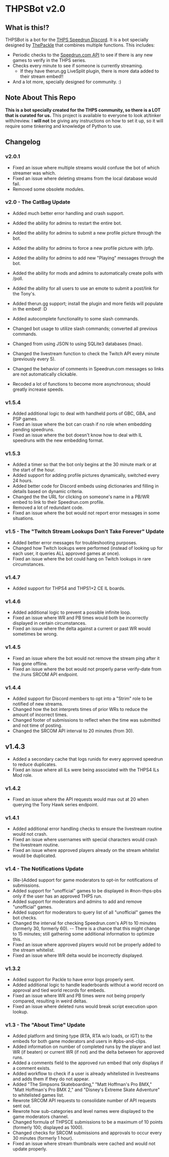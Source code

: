 # THPSBot v2.0

## What is this!?
THPSBot is a bot for the [THPS Speedrun Discord](https://thps.run/discord). It is a bot specially designed by [ThePackle](https://twitter.com/thepackle) that combines multiple functions. This includes:
* Periodic checks to the [Speedrun.com API](https://github.com/speedruncomorg/api) to see if there is any new games to verify in the THPS series.
* Checks every minute to see if someone is currently streaming.
  * If they have therun.gg LiveSplit plugin, there is more data added to their stream embed!!
* And a lot more, specially designed for community. :)

## Note About This Repo
**This is a bot specially created for the THPS community, so there is a LOT that is curated for us.** This project is available to everyone to look at/tinker with/review. I __will not__ be giving any instructions on how to set it up, so it will require some tinkering and knowledge of Python to use.

## Changelog

### v2.0.1
- Fixed an issue where multiple streams would confuse the bot of which streamer was which.
- Fixed an issue where deleting streams from the local database would fail.
- Removed some obsolete modules.

### v2.0 - The CatBag Update
- Added much better error handling and crash support.
- Added the ability for admins to restart the entire bot.
- Added the ability for admins to submit a new profile picture through the bot.
- Added the ability for admins to force a new profile picture with /pfp.
- Added the ability for admins to add new "Playing" messages through the bot.
- Added the ability for mods and admins to automatically create polls with /poll.
- Added the ability for all users to use an emote to submit a post/link for the Tony's.
- Added therun.gg support; install the plugin and more fields will populate in the embed! :D
- Added autocomplete functionality to some slash commands.

- Changed bot usage to utilize slash commands; converted all previous commands.
- Changed from using JSON to using SQLite3 databases (lmao).
- Changed the livestream function to check the Twitch API every minute (previously every 5).
- Changed the behavior of comments in Speedrun.com messages so links are not automatically clickable.

- Recoded a lot of functions to become more asynchronous; should greatly increase speeds.

### v1.5.4
- Added additional logic to deal with handheld ports of GBC, GBA, and PSP games.
- Fixed an issue where the bot can crash if no role when embedding pending speedruns.
- Fixed an issue where the bot doesn't know how to deal with IL speedruns with the new embedding format.

### v1.5.3
- Added a timer so that the bot only begins at the 30 minute mark or at the start of the hour.
- Added support for adding profile pictures dynamically, switched every 24 hours.
- Added better code for Discord embeds using dictionaries and filling in details based on dynamic criteria.
- Changed the the URL for clicking on someone's name in a PB/WR embed to link to their Speedrun.com profile.
- Removed a lot of redundant code.
- Fixed an issue where the bot would not report error messages in some situations.

### v1.5 - The "Twitch Stream Lookups Don't Take Forever" Update
- Added better error messages for troubleshooting purposes.
- Changed how Twitch lookups were performed (instead of looking up for each user, it queries ALL approved games at once).
- Fixed an issue where the bot could hang on Twitch lookups in rare circumstances.

### v1.4.7
- Added support for THPS4 and THPS1+2 CE IL boards.

### v1.4.6
- Added additional logic to prevent a possible infinite loop.
- Fixed an issue where WR and PB times would both be incorrectly displayed in certain circumstances.
- Fixed an issue where the delta against a current or past WR would sometimes be wrong.

### v1.4.5
- Fixed an issue where the bot would not remove the stream ping after it has gone offline.
- Fixed an issue where the bot would not properly parse verify-date from the /runs SRCOM API endpoint.

### v1.4.4
- Added support for Discord members to opt into a "Strim" role to be notified of new streams.
- Changed how the bot interprets times of prior WRs to reduce the amount of incorrect times.
- Changed footer of submissions to reflect when the time was submitted and not time of posting.
- Changed the SRCOM API interval to 20 minutes (from 30).

## v1.4.3
- Added a secondary cache that logs runids for every approved speedrun to reduce duplicates.
- Fixed an issue where all ILs were being associated with the THPS4 ILs Mod role.

### v1.4.2
- Fixed an issue where the API requests would max out at 20 when querying the Tony Hawk series endpoint.

### v1.4.1
- Added additional error handling checks to ensure the livestream routine would not crash.
- Fixed an issue where usernames with special characters would crash the livestream routine.
- Fixed an issue where approved players already on the stream whitelist would be duplicated.

### v1.4 - The Notifications Update
- (Re-)Added support for game moderators to opt-in for notifications of submissions.
- Added support for "unofficial" games to be displayed in #non-thps-pbs only if the user has an approved THPS run.
- Added support for moderators and admins to add and remove "unofficial" games.
- Added support for moderators to query list of all "unofficial" games the bot checks.
- Changed the interval for checking Speedrun.com's API to 10 minutes (formerly 30, formerly 60).
-- There is a chance that this might change to 15 minutes; still gathering some additional information to optimize this.
- Fixed an issue where approved players would not be properly added to the stream whitelist.
- Fixed an issue where WR delta would be incorrectly displayed.

### v1.3.2
- Added support for Packle to have error logs properly sent.
- Added additional logic to handle leaderboards without a world record on approval and tied world records for embeds.
- Fixed an issue where WR and PB times were not being properly compared, resulting in weird deltas.
- Fixed an issue where deleted runs would break script execution upon lookup.

### v1.3 - The "About Time" Update
- Added platform and timing type (RTA, RTA w/o loads, or IGT) to the embeds for both game moderators and users in #pbs-and-clips.
- Added information on number of completed runs by the player and last WR (if beaten) or current WR (if not) and the delta between for approved runs.
- Added a comments field to the approved run embed that only displays if a comment exists.
- Added workflow to check if a user is already whitelisted in livestreams and adds them if they do not appear.
- Added "The Simpsons Skateboarding," "Matt Hoffman's Pro BMX," "Matt Hoffman's Pro BMX 2," and "Disney's Extreme Skate Adventure" to whitelisted games list.
- Rewrote SRCOM API requests to consolidate number of API requests sent out.
- Rewrote how sub-categories and level names were displayed to the game moderators channel.
- Changed formula of THPSCE submissions to be a maximum of 10 points (formerly 100; displayed as 1000).
- Changed checks for SRCOM submissions and approvals to occur every 30 minutes (formerly 1 hour).
- Fixed an issue where stream thumbnails were cached and would not update properly.
